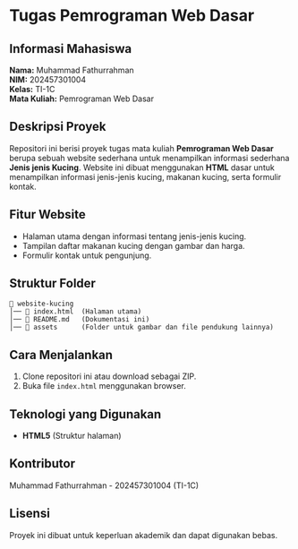 # Tugas Pemrograman Web Dasar

## Informasi Mahasiswa
**Nama:** Muhammad Fathurrahman  
**NIM:** 202457301004  
**Kelas:** TI-1C  
**Mata Kuliah:** Pemrograman Web Dasar  

## Deskripsi Proyek
Repositori ini berisi proyek tugas mata kuliah **Pemrograman Web Dasar** berupa sebuah website sederhana untuk menampilkan informasi sederhana **Jenis jenis Kucing**. Website ini dibuat menggunakan **HTML** dasar untuk menampilkan informasi jenis-jenis kucing, makanan kucing, serta formulir kontak.

## Fitur Website
- Halaman utama dengan informasi tentang jenis-jenis kucing.
- Tampilan daftar makanan kucing dengan gambar dan harga.
- Formulir kontak untuk pengunjung.

## Struktur Folder
```
📁 website-kucing
│── 📄 index.html  (Halaman utama)
│── 📄 README.md   (Dokumentasi ini)
│── 📁 assets      (Folder untuk gambar dan file pendukung lainnya)
```

## Cara Menjalankan
1. Clone repositori ini atau download sebagai ZIP.
2. Buka file `index.html` menggunakan browser.

## Teknologi yang Digunakan
- **HTML5** (Struktur halaman)

## Kontributor
Muhammad Fathurrahman - 202457301004 (TI-1C)

## Lisensi
Proyek ini dibuat untuk keperluan akademik dan dapat digunakan bebas.
